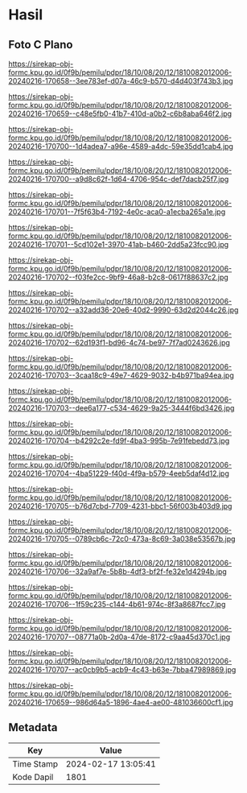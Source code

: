# Hasil

## Foto C Plano

https://sirekap-obj-formc.kpu.go.id/0f9b/pemilu/pdpr/18/10/08/20/12/1810082012006-20240216-170658--3ee783ef-d07a-46c9-b570-d4d403f743b3.jpg

https://sirekap-obj-formc.kpu.go.id/0f9b/pemilu/pdpr/18/10/08/20/12/1810082012006-20240216-170659--c48e5fb0-41b7-410d-a0b2-c6b8aba646f2.jpg

https://sirekap-obj-formc.kpu.go.id/0f9b/pemilu/pdpr/18/10/08/20/12/1810082012006-20240216-170700--1d4adea7-a96e-4589-a4dc-59e35dd1cab4.jpg

https://sirekap-obj-formc.kpu.go.id/0f9b/pemilu/pdpr/18/10/08/20/12/1810082012006-20240216-170700--a9d8c62f-1d64-4706-954c-def7dacb25f7.jpg

https://sirekap-obj-formc.kpu.go.id/0f9b/pemilu/pdpr/18/10/08/20/12/1810082012006-20240216-170701--7f5f63b4-7192-4e0c-aca0-a1ecba265a1e.jpg

https://sirekap-obj-formc.kpu.go.id/0f9b/pemilu/pdpr/18/10/08/20/12/1810082012006-20240216-170701--5cd102e1-3970-41ab-b460-2dd5a23fcc90.jpg

https://sirekap-obj-formc.kpu.go.id/0f9b/pemilu/pdpr/18/10/08/20/12/1810082012006-20240216-170702--f03fe2cc-9bf9-46a8-b2c8-0617f88637c2.jpg

https://sirekap-obj-formc.kpu.go.id/0f9b/pemilu/pdpr/18/10/08/20/12/1810082012006-20240216-170702--a32add36-20e6-40d2-9990-63d2d2044c26.jpg

https://sirekap-obj-formc.kpu.go.id/0f9b/pemilu/pdpr/18/10/08/20/12/1810082012006-20240216-170702--62d193f1-bd96-4c74-be97-7f7ad0243626.jpg

https://sirekap-obj-formc.kpu.go.id/0f9b/pemilu/pdpr/18/10/08/20/12/1810082012006-20240216-170703--3caa18c9-49e7-4629-9032-b4b971ba94ea.jpg

https://sirekap-obj-formc.kpu.go.id/0f9b/pemilu/pdpr/18/10/08/20/12/1810082012006-20240216-170703--dee6a177-c534-4629-9a25-3444f6bd3426.jpg

https://sirekap-obj-formc.kpu.go.id/0f9b/pemilu/pdpr/18/10/08/20/12/1810082012006-20240216-170704--b4292c2e-fd9f-4ba3-995b-7e91febedd73.jpg

https://sirekap-obj-formc.kpu.go.id/0f9b/pemilu/pdpr/18/10/08/20/12/1810082012006-20240216-170704--4ba51229-f40d-4f9a-b579-4eeb5daf4d12.jpg

https://sirekap-obj-formc.kpu.go.id/0f9b/pemilu/pdpr/18/10/08/20/12/1810082012006-20240216-170705--b76d7cbd-7709-4231-bbc1-56f003b403d9.jpg

https://sirekap-obj-formc.kpu.go.id/0f9b/pemilu/pdpr/18/10/08/20/12/1810082012006-20240216-170705--0789cb6c-72c0-473a-8c69-3a038e53567b.jpg

https://sirekap-obj-formc.kpu.go.id/0f9b/pemilu/pdpr/18/10/08/20/12/1810082012006-20240216-170706--32a9af7e-5b8b-4df3-bf2f-fe32e1d4294b.jpg

https://sirekap-obj-formc.kpu.go.id/0f9b/pemilu/pdpr/18/10/08/20/12/1810082012006-20240216-170706--1f59c235-c144-4b61-974c-8f3a8687fcc7.jpg

https://sirekap-obj-formc.kpu.go.id/0f9b/pemilu/pdpr/18/10/08/20/12/1810082012006-20240216-170707--08771a0b-2d0a-47de-8172-c9aa45d370c1.jpg

https://sirekap-obj-formc.kpu.go.id/0f9b/pemilu/pdpr/18/10/08/20/12/1810082012006-20240216-170707--ac0cb9b5-acb9-4c43-b63e-7bba47989869.jpg

https://sirekap-obj-formc.kpu.go.id/0f9b/pemilu/pdpr/18/10/08/20/12/1810082012006-20240216-170659--986d64a5-1896-4ae4-ae00-481036600cf1.jpg


## Metadata

| Key        | Value               |
| ---------- | ------------------- |
| Time Stamp | 2024-02-17 13:05:41 |
| Kode Dapil | 1801                |



